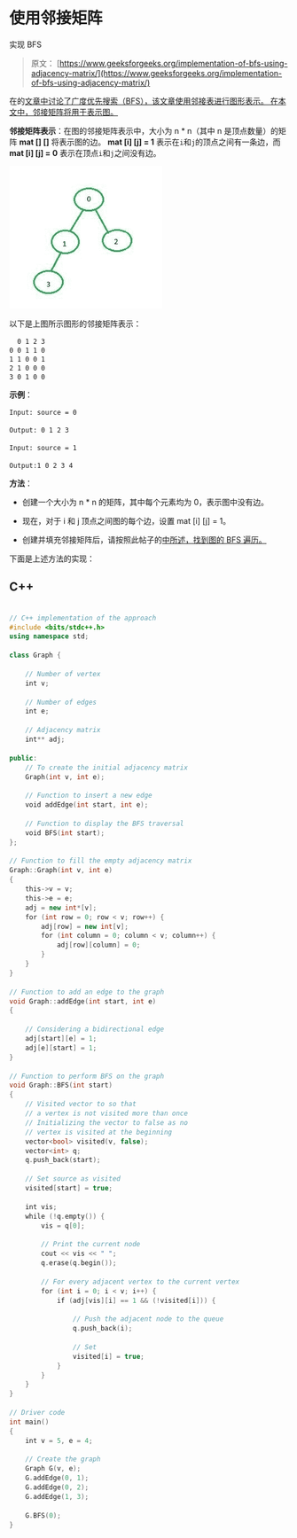 # 使用邻接矩阵

实现 BFS

> 原文： [https://www.geeksforgeeks.org/implementation-of-bfs-using-adjacency-matrix/](https://www.geeksforgeeks.org/implementation-of-bfs-using-adjacency-matrix/)

在的[文章中讨论了广度优先搜索（BFS），该文章使用邻接表进行图形表示。 在本文中，邻接矩阵将用于表示图。](https://www.geeksforgeeks.org/breadth-first-search-or-bfs-for-a-graph/)

**邻接矩阵表示**：在图的邻接矩阵表示中，大小为 n * n（其中 n 是顶点数量）的矩阵 **mat [] []** 将表示图的边。 **mat [i] [j] = 1** 表示在`i`和`j`的顶点之间有一条边，而 **mat [i] [j] = 0** 表示在顶点`i`和`j`之间没有边。

![](img/4175aedf47c92970b4fd4132ebc419b5.png)

以下是上图所示图形的邻接矩阵表示：

```
  0 1 2 3
0 0 1 1 0 
1 1 0 0 1 
2 1 0 0 0 
3 0 1 0 0 

```

**示例**：

```
Input: source = 0

Output: 0 1 2 3

Input: source = 1

Output:1 0 2 3 4

```

**方法**：

*   创建一个大小为 n * n 的矩阵，其中每个元素均为 0，表示图中没有边。

*   现在，对于 i 和 j 顶点之间图的每个边，设置 mat [i] [j] = 1。

*   创建并填充邻接矩阵后，请按照此帖子的[中所述，找到图的 BFS 遍历。](https://www.geeksforgeeks.org/breadth-first-search-or-bfs-for-a-graph/)

下面是上述方法的实现：

## C++

```cpp

// C++ implementation of the approach 
#include <bits/stdc++.h> 
using namespace std; 

class Graph { 

    // Number of vertex 
    int v; 

    // Number of edges 
    int e; 

    // Adjacency matrix 
    int** adj; 

public: 
    // To create the initial adjacency matrix 
    Graph(int v, int e); 

    // Function to insert a new edge 
    void addEdge(int start, int e); 

    // Function to display the BFS traversal 
    void BFS(int start); 
}; 

// Function to fill the empty adjacency matrix 
Graph::Graph(int v, int e) 
{ 
    this->v = v; 
    this->e = e; 
    adj = new int*[v]; 
    for (int row = 0; row < v; row++) { 
        adj[row] = new int[v]; 
        for (int column = 0; column < v; column++) { 
            adj[row][column] = 0; 
        } 
    } 
} 

// Function to add an edge to the graph 
void Graph::addEdge(int start, int e) 
{ 

    // Considering a bidirectional edge 
    adj[start][e] = 1; 
    adj[e][start] = 1; 
} 

// Function to perform BFS on the graph 
void Graph::BFS(int start) 
{ 
    // Visited vector to so that 
    // a vertex is not visited more than once 
    // Initializing the vector to false as no 
    // vertex is visited at the beginning 
    vector<bool> visited(v, false); 
    vector<int> q; 
    q.push_back(start); 

    // Set source as visited 
    visited[start] = true; 

    int vis; 
    while (!q.empty()) { 
        vis = q[0]; 

        // Print the current node 
        cout << vis << " "; 
        q.erase(q.begin()); 

        // For every adjacent vertex to the current vertex 
        for (int i = 0; i < v; i++) { 
            if (adj[vis][i] == 1 && (!visited[i])) { 

                // Push the adjacent node to the queue 
                q.push_back(i); 

                // Set 
                visited[i] = true; 
            } 
        } 
    } 
} 

// Driver code 
int main() 
{ 
    int v = 5, e = 4; 

    // Create the graph 
    Graph G(v, e); 
    G.addEdge(0, 1); 
    G.addEdge(0, 2); 
    G.addEdge(1, 3); 

    G.BFS(0); 
} 

```